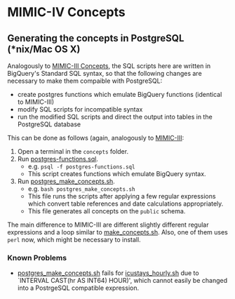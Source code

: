 # MIMIC-IV Concepts

## Generating the concepts in PostgreSQL (*nix/Mac OS X)

Analogously to [MIMIC-III Concepts](https://github.com/MIT-LCP/mimic-code/tree/master/concepts), the SQL scripts here are written in BigQuery's Standard SQL syntax, so that the following changes are necessary to make them compaible with PostgreSQL:

* create postgres functions which emulate BigQuery functions (identical to MIMIC-III)
* modify SQL scripts for incompatible syntax
* run the modified SQL scripts and direct the output into tables in the PostgreSQL database

This can be done as follows (again, analogously to [MIMIC-III](https://github.com/MIT-LCP/mimic-code/tree/master/concepts):

1. Open a terminal in the `concepts` folder.
2. Run [postgres-functions.sql](postgres-functions.sql).
    * e.g. `psql -f postgres-functions.sql`
    * This script creates functions which emulate BigQuery syntax.
3. Run [postgres_make_concepts.sh](postgres_make_concepts.sh).
    * e.g. `bash postgres_make_concepts.sh`
    * This file runs the scripts after applying a few regular expressions which convert table references and date calculations appropriately.
    * This file generates all concepts on the `public` schema.

The main difference to MIMIC-III are different slightly different regular expressions and a loop similar to [make_concepts.sh](make_concepts.sh). Also, one of them uses `perl` now, which might be necessary to install.

### Known Problems

* [postgres_make_concepts.sh](postgres_make_concepts.sh) fails for [icustays_hourly.sh](demographics/icustays_hourly.sh) due to `INTERVAL CAST(hr AS INT64) HOUR)', which cannot easily be changed into a PostrgeSQL compatible expression.
